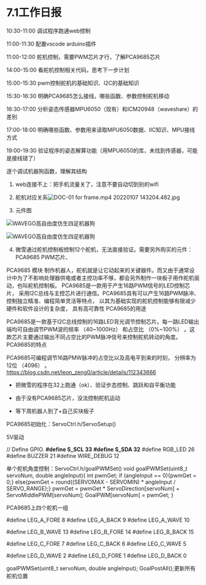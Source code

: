 # 7.1工作日报

10:30-11:00	调试程序跑通web控制

11:00-11:30	配置vscode arduino插件

11:00-12:00	舵机控制，需要PWM芯片才行，了解PCA9685芯片

14:00-15:00	看舵机控制相关代码，思考下一步计划

15:00-15:30	pwm控制舵机的基础知识、I2C的基础知识

15:30-16:30	明确PCA9685怎么接线，哪些函数、参数控制舵机移动

16:30-17:00	分析姿态传感器MPU6050（现有）和ICM20948（waveshare）的差别

17:00-18:00	明确哪些函数、参数用来读取MPU6050数据、IIC知识、MPU接线方式

19:00-19:30	验证程序的姿态解算功能（用MPU6050的库，未找到传感器，可能是接线错了）



逐个调试机器狗函数，理解其结构





1. web连接不上：把手机流量关了，注意不要自动切到别的wifi

2. 舵机对应关系![DOC-01 for frame.mp4 20220107 143204.482.jpg](https://www.waveshare.net/w/upload/thumb/e/e6/DOC-01_for_frame.mp4_20220107_143204.482.jpg/500px-DOC-01_for_frame.mp4_20220107_143204.482.jpg)

3. 元件图

![WAVEGO高自由度仿生四足机器狗](https://www.waveshare.net/photo/accBoard/WAVEGO/WAVEGO-details-19.jpg)

![WAVEGO高自由度仿生四足机器狗](https://www.waveshare.net/photo/accBoard/WAVEGO/WAVEGO-details-20.jpg)

4. 微雪通过舵机控制板控制12个舵机，无法直接验证。需要另外购买的元件：PCA9685 PWM芯片、

PCA9685 模块
制作机器人，舵机就是让它动起来的关键器件。而又由于通常设计中为了不影响处理器供电或者主控功率不够，都会另外制作一块板子用作舵机驱动，也叫舵机控制板。
PCA9685是一款用于产生16路PWM信号的LED控制芯片， 采用I2C总线与主控芯片进行通信。PCA9685具有可以产生16路PWM脉冲、控制独立精准、编程简单灵活等特点， 以其为基础实现的舵机控制能够有限减少硬件和软件设计的复杂度， 具有高可靠性
PCA9685的用途

PCA9685是一款基于I2C总线控制的16路LED背光调节控制芯片。每一路LED输出端均可自由调节PWM波的频率 （40~1000Hz） 和占空比 （0%~100%） 。这款芯片主要通过输出不同占空比的PWM脉冲信号来控制舵机转动的角度。
PCA9685的特点

PCA9685可编程调节16路PMW脉冲的占空比以及高电平到来的时刻， 分辨率为12位 （4096） 。
https://blog.csdn.net/leon_zeng0/article/details/112343666





* 把微雪的程序在32上跑通（ok）、验证步态控制、跳跃和自平衡功能

* 由于没有PCA9685芯片，没法控制舵机运动

* 等下周机器人到了+自己买块板子



PCA9685初始化：ServoCtrl.h/ServoSetup()

5V驱动

// Define GPIO.
**#define S_SCL   33**
**#define S_SDA   32**
#define RGB_LED 26
#define BUZZER  21
#define WIRE_DEBUG 12

单个舵机角度控制：ServoCtrl.h/goalPWMSet()
void goalPWMSet(uint8_t servoNum, double angleInput){
  int pwmGet;
  if (angleInput == 0){pwmGet = 0;}
  else{pwmGet = round((SERVOMAX - SERVOMIN) * angleInput / SERVO_RANGE);}
  pwmGet = pwmGet * ServoDirection[servoNum] + ServoMiddlePWM[servoNum];
  GoalPWM[servoNum] = pwmGet;
}

PCA9685上四个舵机一组

#define LEG_A_FORE 8
#define LEG_A_BACK 9
#define LEG_A_WAVE 10

#define LEG_B_WAVE 13
#define LEG_B_FORE 14
#define LEG_B_BACK 15

#define LEG_C_FORE 7
#define LEG_C_BACK 6
#define LEG_C_WAVE 5

#define LEG_D_WAVE 2
#define LEG_D_FORE 1
#define LEG_D_BACK 0



goalPWMSet(uint8_t servoNum, double angleInput);
GoalPostAll();更新所有舵机位置
